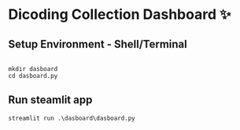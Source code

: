 # Dicoding Collection Dashboard ✨

## Setup Environment - Shell/Terminal
```

mkdir dasboard
cd dasboard.py

```

## Run steamlit app
```
streamlit run .\dasboard\dasboard.py
```
